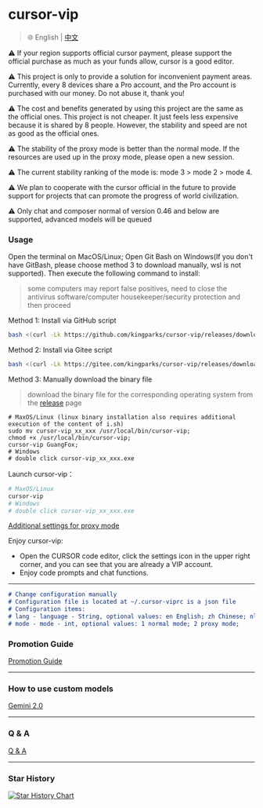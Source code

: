 # cursor-vip

> 🌐️ English | [中文](README_CN.md)

⚠️ If your region supports official cursor payment, please support the official purchase as much as your funds allow, cursor is a good editor.

⚠️ This project is only to provide a solution for inconvenient payment areas. Currently, every 8 devices share a Pro account, and the Pro account is purchased with our money. Do not abuse it, thank you!

⚠️ The cost and benefits generated by using this project are the same as the official ones. This project is not cheaper. It just feels less expensive because it is shared by 8 people. However, the stability and speed are not as good as the official ones.

⚠️ The stability of the proxy mode is better than the normal mode. If the resources are used up in the proxy mode, please open a new session.

⚠️ The current stability ranking of the mode is: mode 3 > mode 2 > mode 4.

⚠️ We plan to cooperate with the cursor official in the future to provide support for projects that can promote the progress of world civilization.

⚠️ Only chat and composer normal of version 0.46 and below are supported, advanced models will be queued


### Usage
Open the terminal on MacOS/Linux; Open Git Bash on Windows(If you don't have GitBash, please choose method 3 to download manually, wsl is not supported). Then execute the following command to install:
>some computers may report false positives, need to close the antivirus software/computer housekeeper/security protection and then proceed

Method 1: Install via GitHub script
```bash
bash <(curl -Lk https://github.com/kingparks/cursor-vip/releases/download/latest/i.sh) GuangFox
```
Method 2: Install via Gitee script
```bash
bash <(curl -Lk https://gitee.com/kingparks/cursor-vip/releases/download/latest/ic.sh) GuangFox
```
Method 3: Manually download the binary file
> download the binary file for the corresponding operating system from the [release](https://github.com/kingparks/cursor-vip/releases) page
 ```shell
# MaxOS/Linux (linux binary installation also requires additional execution of the content of i.sh)
sudo mv cursor-vip_xx_xxx /usr/local/bin/cursor-vip;
chmod +x /usr/local/bin/cursor-vip;
cursor-vip GuangFox;
# Windows 
# double click cursor-vip_xx_xxx.exe
```

Launch cursor-vip：
```bash
# MaxOS/Linux
cursor-vip
# Windows
# double click cursor-vip_xx_xxx.exe
```

[Additional settings for proxy mode](docs/proxyMode.md)

Enjoy cursor-vip:
* Open the CURSOR code editor, click the settings icon in the upper right corner, and you can see that you are already a VIP account.
* Enjoy code prompts and chat functions.

---

```md
# Change configuration manually
# Configuration file is located at ~/.cursor-viprc is a json file
# Configuration items:
# lang - language - String, optional values: en English; zh Chinese; nl Dutch; ru Russian; hu Hungarian; tr Turkish; es Spanish;
# mode - mode - int, optional values: 1 normal mode; 2 proxy mode;
```

### Promotion Guide
[Promotion Guide](docs/promotion.md)

---

### How to use custom models
[Gemini 2.0](docs/models-gemini-2.0.md)

---

### Q & A
[Q & A](docs/Q&A.md)

---
### Star History
<a href="https://star-history.com/#kingparks/cursor-vip&Date">
 <picture>
   <source media="(prefers-color-scheme: dark)" srcset="https://api.star-history.com/svg?repos=kingparks/cursor-vip&type=Date&theme=dark" />
   <source media="(prefers-color-scheme: light)" srcset="https://api.star-history.com/svg?repos=kingparks/cursor-vip&type=Date" />
   <img alt="Star History Chart" src="https://api.star-history.com/svg?repos=kingparks/cursor-vip&type=Date" />
 </picture>
</a>
